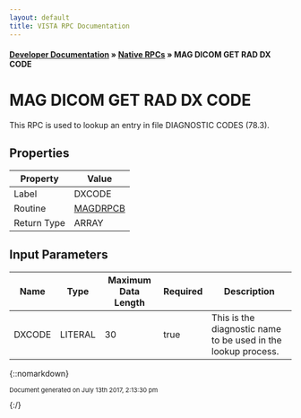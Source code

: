 ```yaml
---
layout: default
title: VISTA RPC Documentation
---
```


#### [Developer Documentation](../index) &#187; [Native RPCs](TableOfContents) &#187; MAG DICOM GET RAD DX CODE<br/>
# MAG DICOM GET RAD DX CODE

This RPC is used to lookup an entry in file DIAGNOSTIC CODES (78.3).

## Properties

Property | Value
--- | ---
Label | DXCODE
Routine | [MAGDRPCB](http://code.osehra.org/dox/Routine_MAGDRPCB_source.html)
Return Type | ARRAY


## Input Parameters

Name | Type | Maximum Data Length | Required | Description
--- | --- | --- | --- | ---
DXCODE | LITERAL | 30 | true | This is the diagnostic name to be used in the lookup process.



{::nomarkdown} <br/><p style="font-size: 11px">Document generated on July 13th 2017, 2:13:30 pm</p>{:/}
